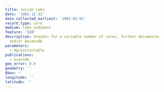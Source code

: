 ```yaml
---
title: Julian Lake
date: '1981-12-31'
date_collected_earliest: '1981-01-01'
record_type: core
medium: lake_sediment
feature: '528'
description: Standin for a variable number of cores, further documented in @evans_rigler85
  and/or @evans86
parameters:
  - Hg/extractable
publications:
  - evans86
geo_error: 0.0
geometry: ''
bbox: ~
longitude: ''
latitude: ''
---
```


